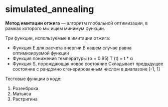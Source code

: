 # simulated_annealing
**Метод имитации отжига** — алгоритм глобальной оптимизации, в рамках которого мы ищем минимум функции.

Три функции, используемые в имитации отжига:
 * Функция E для расчета энергии 
В нашем случае равна оптимизируемой функции
* Функция понижения температуры (α = 0.95)
T (t) = t * α
* Функция S, порождающая новое состояние 
Складывает предыдущее состояние с рандомно сгенерированным числом в диапазоне [-1, 1]

Тестовые функции в коде:
1. Розенброка
2. Матьяса
3. Растригина
